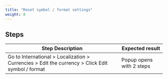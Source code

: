 ```yaml
---
title: "Reset symbol / format settings"
weight: 8
---
```

## Steps
| Step Description | Expected result |
| ----- | ----- |
| Go to International > Localization > Currencies > Edit the currency > Click Edit symbol / format | Popup opens with 2 steps |
